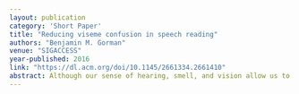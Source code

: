 ```yaml
---
layout: publication
category: 'Short Paper'
title: "Reducing viseme confusion in speech reading"
authors: "Benjamin M. Gorman"
venue: "SIGACCESS"
year-published: 2016
link: "https://dl.acm.org/doi/10.1145/2661334.2661410"
abstract: Although our sense of hearing, smell, and vision allow us to perceive things at a distance, the detection of many day-to-day events relies exclusively on our hearing. For example, finding a ringing phone lost in a sofa, hearing a child cry in another room, and use of a car alarm to locate a vehicle in a car park. However, individuals with total or partial hearing loss have difficulty detecting the audible signals in these situations. We have developed VisAural, a system that converts audible signals into visual cues. Using an array of head-mounted microphones, VisAural detects the direction of a sound, and places LEDs at the periphery of the user's visual field to guide them to the source of the sound. We tested VisAural with nine people with hearing impairments and found that this approach holds great promise but needs to be made more responsive before it can be truly helpful.
---
```

